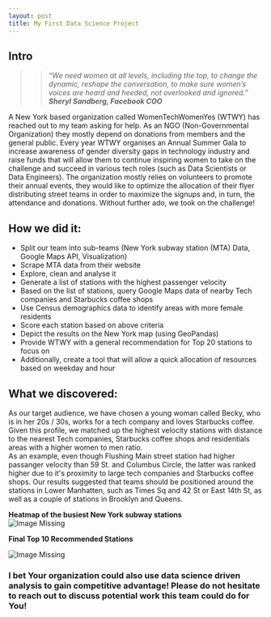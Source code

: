 ```yaml
---
layout: post 
title: My First Data Science Project
---
```


## Intro
>> *“We need women at all levels, including the top, to change the dynamic, reshape the conversation, to make sure women’s voices are heard and heeded, not overlooked and ignored.” **Sheryl Sandberg, Facebook COO***

A New York based organization called WomenTechWomenYes (WTWY) has reached out to my team asking for help. As an NGO (Non-Governmental Organization) they mostly depend on donations from members and the general public. Every year WTWY organises an Annual Summer Gala to increase awareness of gender diversity gaps in technology industry and raise funds that will allow them to continue inspiring women to take on the challenge and succeed in various tech roles (such as Data Scientists or Data Engineers).
The organization mostly relies on volunteers to promote their annual events, they would like to optimize the allocation of their flyer distributing street teams in order to maximize the signups and, in turn, the attendance and donations. Without further ado, we took on the challenge! 

## How we did it: 
* Split our team into sub-teams (New York subway station (MTA) Data, Google Maps API, Visualization)
* Scrape MTA data from their website
* Explore, clean and analyse it
* Generate a list of stations with the highest passenger velocity
* Based on the list of stations, query Google Maps data of nearby Tech companies and Starbucks coffee shops
* Use Census demographics data to identify areas with more female residents
* Score each station based on above criteria
* Depict the results on the New York map (using GeoPandas)
* Provide WTWY with a general recommendation for Top 20 stations to focus on
* Additionally, create a tool that will allow a quick allocation of resources based on weekday and hour

## What we discovered:
As our target audience, we have chosen a young woman called Becky, who is in her 20s /  30s, works for a tech company and loves Starbucks coffee. Given this profile, we matched up the highest velocity stations with distance to the nearest Tech companies, Starbucks coffee shops and residentials areas with a higher women to men ratio.   
As an example, even though Flushing Main street station had higher passanger velocity than 59 St. and Columbus Circle, the latter was ranked higher due to it's proximity to large tech companies and Starbucks coffee shops. 
Our results suggested that teams should be positioned around the stations in Lower Manhatten, such as Times Sq and 42 St or East 14th St, as well as a couple of stations in Brooklyn and Queens.  

**Heatmap of the busiest New York subway stations**  
![Image Missing]()

**Final Top 10 Recommended Stations**   

![Image Missing]()

### I bet Your organization could also use data science driven analysis to gain competitive advantage! Please do not hesitate to reach out to discuss potential work this team could do for You!

